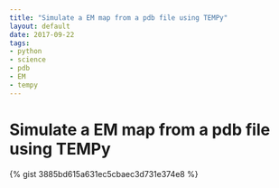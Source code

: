 ```yaml
---
title: "Simulate a EM map from a pdb file using TEMPy"
layout: default
date: 2017-09-22
tags:
- python
- science
- pdb
- EM
- tempy
---
```


# Simulate a EM map from a pdb file using TEMPy

{% gist 3885bd615a631ec5cbaec3d731e374e8 %}
